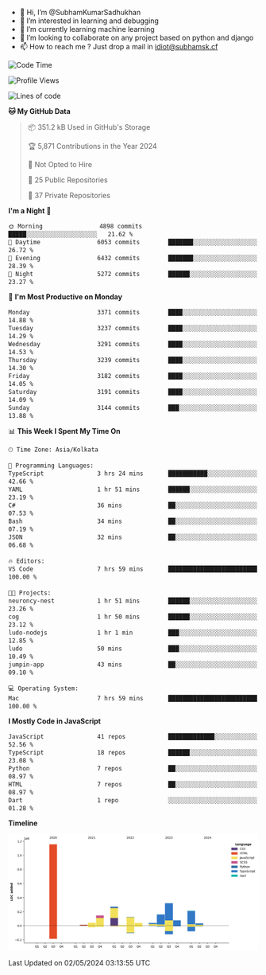 - 👋 Hi, I’m @SubhamKumarSadhukhan
- 👀 I’m interested in learning and debugging
- 🌱 I’m currently learning machine learning
- 💞️ I’m looking to collaborate on any project based on python and django
- 📫 How to reach me ?
      Just drop a mail in idiot@subhamsk.cf

<!---
SubhamKumarSadhukhan/SubhamKumarSadhukhan is a ✨ special ✨ repository because its `README.md` (this file) appears on your GitHub profile.
You can click the Preview link to take a look at your changes.
--->


<!--START_SECTION:waka-->
![Code Time](http://img.shields.io/badge/Code%20Time-2%2C143%20hrs%2020%20mins-blue)

![Profile Views](http://img.shields.io/badge/Profile%20Views-0-blue)

![Lines of code](https://img.shields.io/badge/From%20Hello%20World%20I%27ve%20Written-2.6%20million%20lines%20of%20code-blue)

**🐱 My GitHub Data** 

> 📦 351.2 kB Used in GitHub's Storage 
 > 
> 🏆 5,871 Contributions in the Year 2024
 > 
> 🚫 Not Opted to Hire
 > 
> 📜 25 Public Repositories 
 > 
> 🔑 37 Private Repositories 
 > 
**I'm a Night 🦉** 

```text
🌞 Morning                4898 commits        █████░░░░░░░░░░░░░░░░░░░░   21.62 % 
🌆 Daytime                6053 commits        ███████░░░░░░░░░░░░░░░░░░   26.72 % 
🌃 Evening                6432 commits        ███████░░░░░░░░░░░░░░░░░░   28.39 % 
🌙 Night                  5272 commits        ██████░░░░░░░░░░░░░░░░░░░   23.27 % 
```
📅 **I'm Most Productive on Monday** 

```text
Monday                   3371 commits        ████░░░░░░░░░░░░░░░░░░░░░   14.88 % 
Tuesday                  3237 commits        ████░░░░░░░░░░░░░░░░░░░░░   14.29 % 
Wednesday                3291 commits        ████░░░░░░░░░░░░░░░░░░░░░   14.53 % 
Thursday                 3239 commits        ████░░░░░░░░░░░░░░░░░░░░░   14.30 % 
Friday                   3182 commits        ████░░░░░░░░░░░░░░░░░░░░░   14.05 % 
Saturday                 3191 commits        ████░░░░░░░░░░░░░░░░░░░░░   14.09 % 
Sunday                   3144 commits        ███░░░░░░░░░░░░░░░░░░░░░░   13.88 % 
```


📊 **This Week I Spent My Time On** 

```text
🕑︎ Time Zone: Asia/Kolkata

💬 Programming Languages: 
TypeScript               3 hrs 24 mins       ███████████░░░░░░░░░░░░░░   42.66 % 
YAML                     1 hr 51 mins        ██████░░░░░░░░░░░░░░░░░░░   23.19 % 
C#                       36 mins             ██░░░░░░░░░░░░░░░░░░░░░░░   07.53 % 
Bash                     34 mins             ██░░░░░░░░░░░░░░░░░░░░░░░   07.19 % 
JSON                     32 mins             ██░░░░░░░░░░░░░░░░░░░░░░░   06.68 % 

🔥 Editors: 
VS Code                  7 hrs 59 mins       █████████████████████████   100.00 % 

🐱‍💻 Projects: 
neuroncy-nest            1 hr 51 mins        ██████░░░░░░░░░░░░░░░░░░░   23.26 % 
cog                      1 hr 50 mins        ██████░░░░░░░░░░░░░░░░░░░   23.12 % 
ludo-nodejs              1 hr 1 min          ███░░░░░░░░░░░░░░░░░░░░░░   12.85 % 
ludo                     50 mins             ███░░░░░░░░░░░░░░░░░░░░░░   10.49 % 
jumpin-app               43 mins             ██░░░░░░░░░░░░░░░░░░░░░░░   09.10 % 

💻 Operating System: 
Mac                      7 hrs 59 mins       █████████████████████████   100.00 % 
```

**I Mostly Code in JavaScript** 

```text
JavaScript               41 repos            █████████████░░░░░░░░░░░░   52.56 % 
TypeScript               18 repos            ██████░░░░░░░░░░░░░░░░░░░   23.08 % 
Python                   7 repos             ██░░░░░░░░░░░░░░░░░░░░░░░   08.97 % 
HTML                     7 repos             ██░░░░░░░░░░░░░░░░░░░░░░░   08.97 % 
Dart                     1 repo              ░░░░░░░░░░░░░░░░░░░░░░░░░   01.28 % 
```



**Timeline**

![Lines of Code chart](https://raw.githubusercontent.com/SubhamKumarSadhukhan/SubhamKumarSadhukhan/main/assets/bar_graph.png)


 Last Updated on 02/05/2024 03:13:55 UTC
<!--END_SECTION:waka-->
